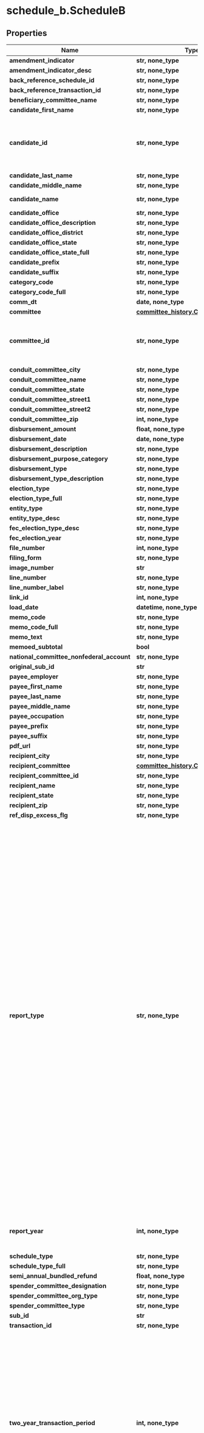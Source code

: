 # schedule_b.ScheduleB

## Properties
Name | Type | Description | Notes
------------ | ------------- | ------------- | -------------
**amendment_indicator** | **str, none_type** |  | [optional]
**amendment_indicator_desc** | **str, none_type** |  | [optional]
**back_reference_schedule_id** | **str, none_type** |  | [optional]
**back_reference_transaction_id** | **str, none_type** |  | [optional]
**beneficiary_committee_name** | **str, none_type** |  | [optional]
**candidate_first_name** | **str, none_type** |  | [optional]
**candidate_id** | **str, none_type** |  A unique identifier assigned to each candidate registered with the FEC. If a person runs for several offices, that person will have separate candidate IDs for each office.  | [optional]
**candidate_last_name** | **str, none_type** |  | [optional]
**candidate_middle_name** | **str, none_type** |  | [optional]
**candidate_name** | **str, none_type** | Name of candidate running for office | [optional]
**candidate_office** | **str, none_type** |  | [optional]
**candidate_office_description** | **str, none_type** |  | [optional]
**candidate_office_district** | **str, none_type** |  | [optional]
**candidate_office_state** | **str, none_type** |  | [optional]
**candidate_office_state_full** | **str, none_type** |  | [optional]
**candidate_prefix** | **str, none_type** |  | [optional]
**candidate_suffix** | **str, none_type** |  | [optional]
**category_code** | **str, none_type** |  | [optional]
**category_code_full** | **str, none_type** |  | [optional]
**comm_dt** | **date, none_type** |  | [optional]
**committee** | [**committee_history.CommitteeHistory**](CommitteeHistory.md) |  | [optional]
**committee_id** | **str, none_type** |  A unique identifier assigned to each committee or filer registered with the FEC. In general committee id&#39;s begin with the letter C which is followed by eight digits.  | [optional]
**conduit_committee_city** | **str, none_type** |  | [optional]
**conduit_committee_name** | **str, none_type** |  | [optional]
**conduit_committee_state** | **str, none_type** |  | [optional]
**conduit_committee_street1** | **str, none_type** |  | [optional]
**conduit_committee_street2** | **str, none_type** |  | [optional]
**conduit_committee_zip** | **int, none_type** |  | [optional]
**disbursement_amount** | **float, none_type** |  | [optional]
**disbursement_date** | **date, none_type** |  | [optional]
**disbursement_description** | **str, none_type** |  | [optional]
**disbursement_purpose_category** | **str, none_type** |  | [optional]
**disbursement_type** | **str, none_type** |  | [optional]
**disbursement_type_description** | **str, none_type** |  | [optional]
**election_type** | **str, none_type** |  | [optional]
**election_type_full** | **str, none_type** |  | [optional]
**entity_type** | **str, none_type** |  | [optional]
**entity_type_desc** | **str, none_type** |  | [optional]
**fec_election_type_desc** | **str, none_type** |  | [optional]
**fec_election_year** | **str, none_type** |  | [optional]
**file_number** | **int, none_type** |  | [optional]
**filing_form** | **str, none_type** |  | [optional]
**image_number** | **str** |  | [optional]
**line_number** | **str, none_type** |  | [optional]
**line_number_label** | **str, none_type** |  | [optional]
**link_id** | **int, none_type** |  | [optional]
**load_date** | **datetime, none_type** |  | [optional]
**memo_code** | **str, none_type** |  | [optional]
**memo_code_full** | **str, none_type** |  | [optional]
**memo_text** | **str, none_type** |  | [optional]
**memoed_subtotal** | **bool** |  | [optional]
**national_committee_nonfederal_account** | **str, none_type** |  | [optional]
**original_sub_id** | **str** |  | [optional]
**payee_employer** | **str, none_type** |  | [optional]
**payee_first_name** | **str, none_type** |  | [optional]
**payee_last_name** | **str, none_type** |  | [optional]
**payee_middle_name** | **str, none_type** |  | [optional]
**payee_occupation** | **str, none_type** |  | [optional]
**payee_prefix** | **str, none_type** |  | [optional]
**payee_suffix** | **str, none_type** |  | [optional]
**pdf_url** | **str, none_type** |  | [optional]
**recipient_city** | **str, none_type** |  | [optional]
**recipient_committee** | [**committee_history.CommitteeHistory**](CommitteeHistory.md) |  | [optional]
**recipient_committee_id** | **str, none_type** |  | [optional]
**recipient_name** | **str, none_type** |  | [optional]
**recipient_state** | **str, none_type** |  | [optional]
**recipient_zip** | **str, none_type** |  | [optional]
**ref_disp_excess_flg** | **str, none_type** |  | [optional]
**report_type** | **str, none_type** | Name of report where the underlying data comes from:     - 10D Pre-Election     - 10G Pre-General     - 10P Pre-Primary     - 10R Pre-Run-Off     - 10S Pre-Special     - 12C Pre-Convention     - 12G Pre-General     - 12P Pre-Primary     - 12R Pre-Run-Off     - 12S Pre-Special     - 30D Post-Election     - 30G Post-General     - 30P Post-Primary     - 30R Post-Run-Off     - 30S Post-Special     - 60D Post-Convention     - M1  January Monthly     - M10 October Monthly     - M11 November Monthly     - M12 December Monthly     - M2  February Monthly     - M3  March Monthly     - M4  April Monthly     - M5  May Monthly     - M6  June Monthly     - M7  July Monthly     - M8  August Monthly     - M9  September Monthly     - MY  Mid-Year Report     - Q1  April Quarterly     - Q2  July Quarterly     - Q3  October Quarterly     - TER Termination Report     - YE  Year-End     - ADJ COMP ADJUST AMEND     - CA  COMPREHENSIVE AMEND     - 90S Post Inaugural Supplement     - 90D Post Inaugural     - 48  48 Hour Notification     - 24  24 Hour Notification     - M7S July Monthly/Semi-Annual     - MSA Monthly Semi-Annual (MY)     - MYS Monthly Year End/Semi-Annual     - Q2S July Quarterly/Semi-Annual     - QSA Quarterly Semi-Annual (MY)     - QYS Quarterly Year End/Semi-Annual     - QYE Quarterly Semi-Annual (YE)     - QMS Quarterly Mid-Year/ Semi-Annual     - MSY Monthly Semi-Annual (YE)  | [optional]
**report_year** | **int, none_type** |  Forms with coverage date -      year from the coverage ending date. Forms without coverage date -      year from the receipt date.  | [optional]
**schedule_type** | **str, none_type** |  | [optional]
**schedule_type_full** | **str, none_type** |  | [optional]
**semi_annual_bundled_refund** | **float, none_type** |  | [optional]
**spender_committee_designation** | **str, none_type** |  | [optional]
**spender_committee_org_type** | **str, none_type** |  | [optional]
**spender_committee_type** | **str, none_type** |  | [optional]
**sub_id** | **str** |  | [optional]
**transaction_id** | **str, none_type** |  | [optional]
**two_year_transaction_period** | **int, none_type** |  This is a two-year period that is derived from the year a transaction took place in the Itemized Schedule A and Schedule B tables. In cases where we have the date of the transaction (contribution_receipt_date in schedules/schedule_a, disbursement_date in schedules/schedule_b) the two_year_transaction_period is named after the ending, even-numbered year. If we do not have the date  of the transaction, we fall back to using the report year (report_year in both tables) instead,  making the same cycle adjustment as necessary. If no transaction year is specified, the results default to the most current cycle.  | [optional]
**unused_recipient_committee_id** | **str, none_type** |  | [optional]

[[Back to Model list]](../README.md#documentation-for-models) [[Back to API list]](../README.md#documentation-for-api-endpoints) [[Back to README]](../README.md)
